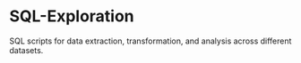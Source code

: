 # SQL-Exploration
SQL scripts for data extraction, transformation, and analysis across different datasets.
